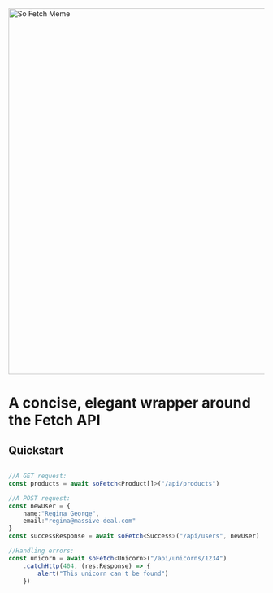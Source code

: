 <img width="1280" height="720" alt="So Fetch Meme" src="https://github.com/user-attachments/assets/5a1968a0-d72a-42a3-8fb3-8a1de9b467c1" />

# A concise, elegant wrapper around the Fetch API

## Quickstart

```typescript

//A GET request:
const products = await soFetch<Product[]>("/api/products")

//A POST request:
const newUser = {
    name:"Regina George", 
    email:"regina@massive-deal.com"
}
const successResponse = await soFetch<Success>("/api/users", newUser)

//Handling errors:
const unicorn = await soFetch<Unicorn>("/api/unicorns/1234")
    .catchHttp(404, (res:Response) => {
        alert("This unicorn can't be found")
    })

```